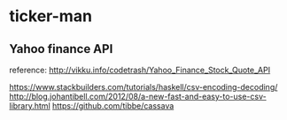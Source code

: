 # ticker-man


## Yahoo finance API

reference: http://vikku.info/codetrash/Yahoo_Finance_Stock_Quote_API 

https://www.stackbuilders.com/tutorials/haskell/csv-encoding-decoding/
http://blog.johantibell.com/2012/08/a-new-fast-and-easy-to-use-csv-library.html
https://github.com/tibbe/cassava
